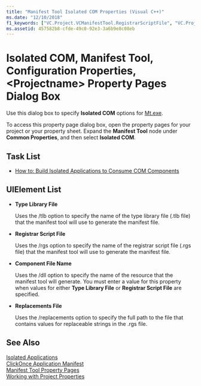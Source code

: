 ```yaml
---
title: "Manifest Tool Isolated COM Properties (Visual C++)"
ms.date: "12/10/2018"
f1_keywords: ["VC.Project.VCManifestTool.RegistrarScriptFile", "VC.Project.VCManifestTool.ComponentFileName", "VC.Project.VCManifestTool.TypeLibraryFile", "VC.Project.VCManifestTool.ReplacementsFile"]
ms.assetid: 457582b8-cfde-49c0-92e3-3a6b9e8c08eb
---
```

# Isolated COM, Manifest Tool, Configuration Properties, &lt;Projectname&gt; Property Pages Dialog Box

Use this dialog box to specify **Isolated COM** options for [Mt.exe](https://msdn.microsoft.com/library/aa375649).

To access this property page dialog box, open the property pages for your project or your property sheet. Expand the **Manifest Tool** node under **Common Properties**, and then select **Isolated COM**.

## Task List

- [How to: Build Isolated Applications to Consume COM Components](../how-to-build-isolated-applications-to-consume-com-components.md)

## UIElement List

- **Type Library File**

   Uses the /tlb option to specify the name of the type library file (.tlb file) that the manifest tool will use to generate the manifest file.

- **Registrar Script File**

   Uses the /rgs option to specify the name of the registrar script file (.rgs file) that the manifest tool will use to generate the manifest file.

- **Component File Name**

   Uses the /dll option to specify the name of the resource that the manifest tool will generate. You must enter a value for this property when values for either **Type Library File** or **Registrar Script File** are specified.

- **Replacements File**

   Uses the /replacements option to specify the full path to the file that contains values for replaceable strings in the .rgs file.

## See Also

[Isolated Applications](/windows/desktop/SbsCs/isolated-applications)<br>
[ClickOnce Application Manifest](/visualstudio/deployment/clickonce-application-manifest)<br>
[Manifest Tool Property Pages](manifest-tool-property-pages.md)<br>
[Working with Project Properties](../working-with-project-properties.md)